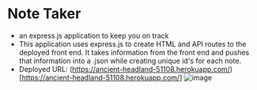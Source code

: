 # Note Taker
* an express.js application to keep you on track
* This application uses express.js to create HTML and API routes to the deployed front end. 
  It takes information from the front end and pushes that information into a .json while creating unique id's for each note.
* Deployed URL: (https://ancient-headland-51108.herokuapp.com/)[https://ancient-headland-51108.herokuapp.com/]
![image](https://user-images.githubusercontent.com/87092340/140620948-2035becd-3c0a-4530-bdc8-a962a4a063c7.png)

